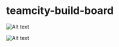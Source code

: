 # teamcity-build-board

![Alt text](teamcity-build-board/images/active-board.jpg)

![Alt text](teamcity-build-board/images/folder-structure.jpg)